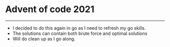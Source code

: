 # Advent of code 2021
---
* I decided to do this again in go as I need to refresh my go skills.
* The solutions can contain both brute force and optimal solutions
* Will do clean up as I go along.
